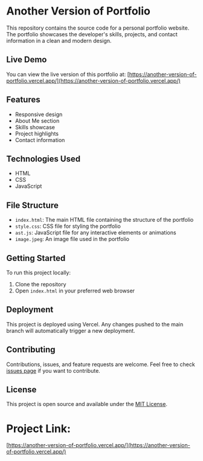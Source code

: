 # Another Version of Portfolio

This repository contains the source code for a personal portfolio website. The portfolio showcases the developer's skills, projects, and contact information in a clean and modern design.

## Live Demo

You can view the live version of this portfolio at: [https://another-version-of-portfolio.vercel.app/](https://another-version-of-portfolio.vercel.app/)

## Features

- Responsive design
- About Me section
- Skills showcase
- Project highlights
- Contact information

## Technologies Used

- HTML
- CSS
- JavaScript

## File Structure

- `index.html`: The main HTML file containing the structure of the portfolio
- `style.css`: CSS file for styling the portfolio
- `ast.js`: JavaScript file for any interactive elements or animations
- `image.jpeg`: An image file used in the portfolio

## Getting Started

To run this project locally:

1. Clone the repository
2. Open `index.html` in your preferred web browser

## Deployment

This project is deployed using Vercel. Any changes pushed to the main branch will automatically trigger a new deployment.

## Contributing

Contributions, issues, and feature requests are welcome. Feel free to check [issues page](https://github.com/shrutiinarang/Another_version-of-portfolio/issues) if you want to contribute.

## License

This project is open source and available under the [MIT License](LICENSE).

# Project Link:
[https://another-version-of-portfolio.vercel.app/](https://another-version-of-portfolio.vercel.app/)

